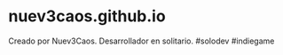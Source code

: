 # nuev3caos.github.io

Creado por Nuev3Caos.
Desarrollador en solitario. #solodev #indiegame
	
  

	
